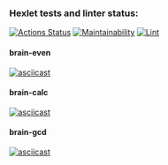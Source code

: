 ### Hexlet tests and linter status:
[![Actions Status](https://github.com/funkylen/php-project-lvl1/workflows/hexlet-check/badge.svg)](https://github.com/funkylen/php-project-lvl1/actions)
[![Maintainability](https://api.codeclimate.com/v1/badges/a99a88d28ad37a79dbf6/maintainability)](https://codeclimate.com/github/codeclimate/codeclimate/maintainability)
[![Lint](https://github.com/funkylen/php-project-lvl1/actions/workflows/lint.yml/badge.svg?branch=main)](https://github.com/funkylen/php-project-lvl1/actions/workflows/lint.yml)

#### brain-even
[![asciicast](https://asciinema.org/a/3r4ssNPvHYq3olL8f6rThL49d.svg)](https://asciinema.org/a/3r4ssNPvHYq3olL8f6rThL49d)

#### brain-calc
[![asciicast](https://asciinema.org/a/6EnNCsLR0C0DShqfD0ilpuB6C.svg)](https://asciinema.org/a/6EnNCsLR0C0DShqfD0ilpuB6C)

#### brain-gcd
[![asciicast](https://asciinema.org/a/hmB1GKo7kQaZYgvB8lXE14Yv7.svg)](https://asciinema.org/a/hmB1GKo7kQaZYgvB8lXE14Yv7)
